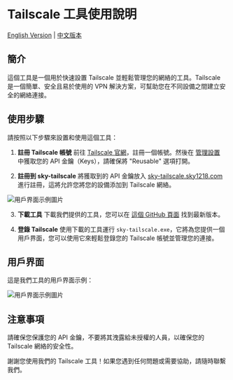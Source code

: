 # Tailscale 工具使用說明

[English Version](https://github.com/911218sky/tailscale-cline/blob/main/CN-README.md) | [中文版本](https://github.com/911218sky/tailscale-cline/blob/main/README.md)

## 簡介
這個工具是一個用於快速設置 Tailscale 並輕鬆管理您的網絡的工具。Tailscale 是一個簡單、安全且易於使用的 VPN 解決方案，可幫助您在不同設備之間建立安全的網絡連接。

## 使用步驟
請按照以下步驟來設置和使用這個工具：

1. **註冊 Tailscale 帳號**
   前往 [Tailscale 官網](https://tailscale.com/)，註冊一個帳號。然後在 [管理設置](https://login.tailscale.com/admin/settings/general) 中獲取您的 API 金鑰（Keys），請確保將 "Reusable" 選項打開。

2. **註冊到 sky-tailscale**
   將獲取到的 API 金鑰放入 [sky-tailscale.sky1218.com](https://sky-tailscale.sky1218.com) 進行註冊，這將允許您將您的設備添加到 Tailscale 網絡。

![用戶界面示例圖片](https://github.com/911218sky/tailscale-cline/releases/download/v1/Web.user.interface.png)

3. **下載工具**
   下載我們提供的工具，您可以在 [這個 GitHub 頁面](https://github.com/911218sky/tailscale-cline/releases/download/v1/sky-tailscale.exe) 找到最新版本。

4. **登錄 Tailscale**
   使用下載的工具運行 `sky-tailscale.exe`，它將為您提供一個用戶界面，您可以使用它來輕鬆登錄您的 Tailscale 帳號並管理您的連接。

## 用戶界面
這是我們工具的用戶界面示例：

![用戶界面示例圖片](https://github.com/911218sky/tailscale-cline/releases/download/v1/User.interface.png)

## 注意事項
請確保您保護您的 API 金鑰，不要將其洩露給未授權的人員，以確保您的 Tailscale 網絡的安全性。

謝謝您使用我們的 Tailscale 工具！如果您遇到任何問題或需要協助，請隨時聯繫我們。
